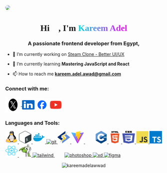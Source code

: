 <head>
    <link href="https://fonts.googleapis.com/css2?family=Cairo:wght@200..1000&family=Playwrite+NG+Modern:wght@100..400&family=Roboto:ital,wght@0,400;0,700;0,900;1,400&family=Tajawal:wght@200;300;400;500;700;800;900&display=swap" rel="stylesheet">
</head>

<img src='./banner.png' style='border-radius: 8px;'/>
<h1 align="center" style="font-family: 'Playwrite NG Modern', cursive;">Hi 👋, I'm 
<span style="background: linear-gradient(to right, #00dbde 0%, #fc00ff 100%); -webkit-background-clip: text; -webkit-text-fill-color: transparent; background-clip: text; color: transparent; font-weight: 900;">Kareem Adel</span>

</h1>
<h3 align="center">A passionate frontend developer from Egypt, </h3>

- 🔭 I’m currently working on [Steam Clone - Better UI/UX](https://github.com/KareemAdelAwwad/Steam)

- 🌱 I’m currently learning **Mastering JavaScript and React**

- 📫 How to reach me **kareem.adel.awad@gmail.com**

<h3 align="left">Connect with me:</h3>
<p align="left">
<a href="https://twitter.com/kareemadelawwad" target="blank"><img align="center" src="./icons/socialmedia/twitter-x.svg" alt="kareemadelawwad" height="50" width="50" />
</a>
<a href="https://linkedin.com/in/kareem-adel-awwad" target="blank"><img align="center" src="./icons/socialmedia/linkedin.svg" alt="kareem-adel-awwad" height="30" width="40" /></a>
<a href="https://fb.com/kareemadelawwad" target="blank"><img align="center" src="./icons/socialmedia/facebook.svg" alt="kareemadelawwad" height="40" width="40" /></a>
<a href="https://www.youtube.com/@kareemadelawwad" target="blank"><img align="center" src="./icons/socialmedia/youtube.svg" alt="kareemadelawwad" height="40" width="40" /></a>
</p>

<h3 align="left">Languages and Tools:</h3>
<div align="center">

<p align="left">
<a href="https://www.linux.org/" target="_blank" rel="noreferrer">
<img src="./icons/tools/linux.svg" alt="linux" width="40" height="40"/>
</a>
<a href="https://www.gnu.org/software/bash/" target="_blank" rel="noreferrer">
<img src="./icons/tools/bash-seeklogo.svg" alt="bash" width="40" height="40"/>
</a>
<a href="https://www.docker.com/" target="_blank" rel="noreferrer">
<img src="./icons/tools/docker.svg" alt="docker" width="40" height="40"/>
</a>
<a href="https://git-scm.com/" target="_blank" rel="noreferrer">
<img src="https://www.vectorlogo.zone/logos/git-scm/git-scm-icon.svg" alt="git" width="40" height="40"/>
</a>
<a href="https://www.litespeedtech.com/products/litespeed-web-server" target="_blank" rel="noreferrer">
<img src="./icons/tools/litespeed.svg" alt="litespeed" width="40" height="40"/>
</a>
<a href="https://vitejs.dev/" target="_blank" rel="noreferrer">
<img src="./icons/tools/vitejs.svg" alt="vitejs" width="40" height="40"/>
</a>
&nbsp; &nbsp; &nbsp; &nbsp;
<a href="https://www.w3schools.com/cpp/" target="_blank" rel="noreferrer">
<img src="https://raw.githubusercontent.com/devicons/devicon/master/icons/cplusplus/cplusplus-original.svg" alt="cplusplus" width="40" height="40"/>
</a>
<a href="https://www.w3.org/html/" target="_blank" rel="noreferrer">
<img src="https://raw.githubusercontent.com/devicons/devicon/master/icons/html5/html5-original-wordmark.svg" alt="html5" width="40" height="40"/>
</a>
<a href="https://www.w3schools.com/css/" target="_blank" rel="noreferrer">
<img src="./icons/tools/css3.svg" alt="css3" width="40" height="40"/>
</a>
<a href="https://developer.mozilla.org/en-US/docs/Web/JavaScript" target="_blank" rel="noreferrer">
<img src="https://raw.githubusercontent.com/devicons/devicon/master/icons/javascript/javascript-original.svg" alt="javascript" width="40" height="40"/>
</a>
<a href="https://www.typescriptlang.org" target="_blank" rel="noreferrer">
<img src="./icons/tools/typescript.svg" alt="javascript" width="40" height="40"/>
</a>
<a href="https://react.dev/" target="_blank" rel="noreferrer">
<img src="./icons/tools/react.svg" alt="react.js" width="40" height="40"/>
</a>
<a href="https://gsap.com/" target="_blank" rel="noreferrer">
<img src="./icons/tools/gsap-greensock.svg" alt="gsap" width="40" height="40"/>
</a>
<a href="https://tailwindcss.com/" target="_blank" rel="noreferrer">
<img src="https://www.vectorlogo.zone/logos/tailwindcss/tailwindcss-icon.svg" alt="tailwind" width="40" height="40"/>
</a>
&nbsp; &nbsp; &nbsp; &nbsp;
<a href="https://www.photoshop.com/en" target="_blank" rel="noreferrer">
<img src="https://www.adobe.com/content/dam/acom/one-console/icons_rebrand/ps_appicon.svg" alt="photoshop" width="40" height="40"/>
</a>
<a href="https://www.adobe.com/products/xd.html" target="_blank" rel="noreferrer">
<img src="https://upload.wikimedia.org/wikipedia/commons/c/c2/Adobe_XD_CC_icon.svg" alt="xd" width="40" height="40"/>
</a>
<a href="https://www.figma.com/" target="_blank" rel="noreferrer">
<img src="https://www.vectorlogo.zone/logos/figma/figma-icon.svg" alt="figma" width="40" height="40"/>
</a>
</p>

<p><img align="center" src="https://github-readme-streak-stats.herokuapp.com/?user=kareemadelawwad&theme=default" alt="kareemadelawwad"/></p>

</div>
